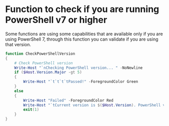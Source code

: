 # Function to check if you are running PowerShell v7 or higher

Some functions are using some capabilities that are available only if you are using PowerShell 7, through this function you can validate if you are using that version.

```powershell
function CheckPowerShellVersion
{
    # Check PowerShell version
    Write-Host "`nChecking PowerShell version... " -NoNewline
    if ($Host.Version.Major -gt 5)
    {
        Write-Host "`t`t`t`tPassed!" -ForegroundColor Green
    }
    else
    {
        Write-Host "Failed" -ForegroundColor Red
        Write-Host "`tCurrent version is $($Host.Version). PowerShell version 7 or newer is required."
        exit(1)
    }
}
```
<br><br>
